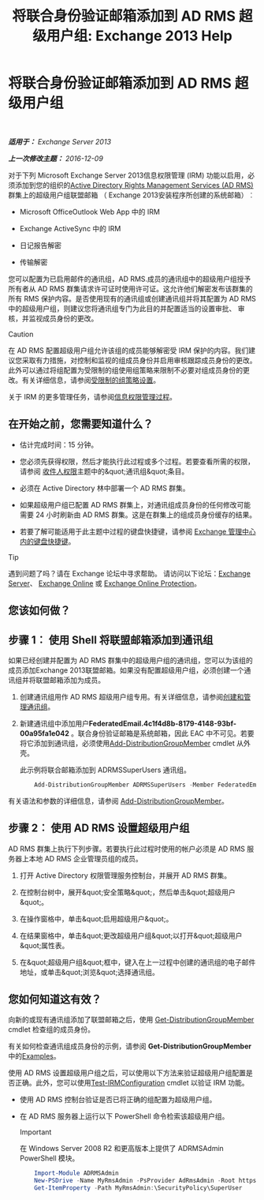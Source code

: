 ﻿---
title: '将联合身份验证邮箱添加到 AD RMS 超级用户组: Exchange 2013 Help'
TOCTitle: 将联合身份验证邮箱添加到 AD RMS 超级用户组
ms:assetid: 44618df9-54f0-4474-a450-dcba48a02901
ms:mtpsurl: https://technet.microsoft.com/zh-cn/library/Ee424431(v=EXCHG.150)
ms:contentKeyID: 50490387
ms.date: 05/21/2018
mtps_version: v=EXCHG.150
ms.translationtype: MT
---

# 将联合身份验证邮箱添加到 AD RMS 超级用户组

 

_**适用于：** Exchange Server 2013_

_**上一次修改主题：** 2016-12-09_

对于下列 Microsoft Exchange Server 2013信息权限管理 (IRM) 功能以启用，必须添加到您的组织的[Active Directory Rights Management Services (AD RMS)](https://technet.microsoft.com/en-us/library/hh831364.aspx)群集上的超级用户组联盟邮箱 （ Exchange 2013安装程序所创建的系统邮箱）︰

  - Microsoft OfficeOutlook Web App 中的 IRM

  - Exchange ActiveSync 中的 IRM

  - 日记报告解密

  - 传输解密

您可以配置为已启用邮件的通讯组，AD RMS.成员的通讯组中的超级用户组授予所有者从 AD RMS 群集请求许可证时使用许可证。这允许他们解密发布该群集的所有 RMS 保护内容。是否使用现有的通讯组或创建通讯组并将其配置为 AD RMS 中的超级用户组，则建议您将通讯组专门为此目的并配置适当的设置审批、 审核，并监视成员身份的更改。

> [!CAUTION]  
> 在 AD RMS 配置超级用户组允许该组的成员能够解密受 IRM 保护的内容。我们建议您采取有力措施，对控制和监视的组成员身份并启用审核跟踪成员身份的更改。此外可以通过将组配置为受限制的组使用组策略来限制不必要对组成员身份的更改。有关详细信息，请参阅<a href="https://technet.microsoft.com/en-us/library/cc756802(v=ws.10).aspx">受限制的组策略设置</a>。


关于 IRM 的更多管理任务，请参阅[信息权限管理过程](information-rights-management-procedures-exchange-2013-help.md)。

## 在开始之前，您需要知道什么？

  - 估计完成时间：15 分钟。

  - 您必须先获得权限，然后才能执行此过程或多个过程。若要查看所需的权限，请参阅 [收件人权限](recipients-permissions-exchange-2013-help.md)主题中的\&quot;通讯组\&quot;条目。

  - 必须在 Active Directory 林中部署一个 AD RMS 群集。

  - 如果超级用户组已配置 AD RMS 群集上，对通讯组成员身份的任何修改可能需要 24 小时刷新由 AD RMS 群集。这是在群集上的组成员身份缓存的结果。

  - 若要了解可能适用于此主题中过程的键盘快捷键，请参阅 [Exchange 管理中心内的键盘快捷键](keyboard-shortcuts-in-the-exchange-admin-center-exchange-online-protection-help.md)。

> [!TIP]  
> 遇到问题了吗？请在 Exchange 论坛中寻求帮助。 请访问以下论坛：<a href="https://go.microsoft.com/fwlink/p/?linkid=60612">Exchange Server</a>、 <a href="https://go.microsoft.com/fwlink/p/?linkid=267542">Exchange Online</a> 或 <a href="https://go.microsoft.com/fwlink/p/?linkid=285351">Exchange Online Protection</a>。


## 您该如何做？

## 步骤 1︰ 使用 Shell 将联盟邮箱添加到通讯组

如果已经创建并配置为 AD RMS 群集中的超级用户组的通讯组，您可以为该组的成员添加Exchange 2013联盟邮箱。如果没有配置超级用户组，必须创建一个通讯组并将联盟邮箱添加为成员。

1.  创建通讯组用作 AD RMS 超级用户组专用。有关详细信息，请参阅[创建和管理通讯组](create-and-manage-distribution-groups-exchange-2013-help.md)。

2.  新建通讯组中添加用户**FederatedEmail.4c1f4d8b-8179-4148-93bf-00a95fa1e042** 。联合身份验证邮箱是系统邮箱，因此 EAC 中不可见。若要将它添加到通讯组，必须使用[Add-DistributionGroupMember](https://technet.microsoft.com/zh-cn/library/bb124340\(v=exchg.150\)) cmdlet 从外壳。
    
    此示例将联合邮箱添加到 ADRMSSuperUsers 通讯组。
    
    ```powershell
        Add-DistributionGroupMember ADRMSSuperUsers -Member FederatedEmail.4c1f4d8b-8179-4148-93bf-00a95fa1e042
    ```
    
有关语法和参数的详细信息，请参阅 [Add-DistributionGroupMember](https://technet.microsoft.com/zh-cn/library/bb124340\(v=exchg.150\))。

## 步骤 2︰ 使用 AD RMS 设置超级用户组

AD RMS 群集上执行下列步骤。若要执行此过程时使用的帐户必须是 AD RMS 服务器上本地 AD RMS 企业管理员组的成员。

1.  打开 Active Directory 权限管理服务控制台，并展开 AD RMS 群集。

2.  在控制台树中，展开\&quot;安全策略\&quot;，然后单击\&quot;超级用户\&quot;。

3.  在操作窗格中，单击\&quot;启用超级用户\&quot;。

4.  在结果窗格中，单击\&quot;更改超级用户组\&quot;以打开\&quot;超级用户\&quot;属性表。

5.  在\&quot;超级用户组\&quot;框中，键入在上一过程中创建的通讯组的电子邮件地址，或单击\&quot;浏览\&quot;选择通讯组。

## 您如何知道这有效？

向新的或现有通讯组添加了联盟邮箱之后，使用 [Get-DistributionGroupMember](https://technet.microsoft.com/zh-cn/library/aa996367\(v=exchg.150\)) cmdlet 检查组的成员身份。

有关如何检查通讯组成员身份的示例，请参阅 **Get-DistributionGroupMember** 中的[Examples](https://technet.microsoft.com/zh-cn/aa996367\(exchg.150\)#examples)。

使用 AD RMS 设置超级用户组之后，可以使用以下方法来验证超级用户组配置是否正确。此外，您可以使用[Test-IRMConfiguration](https://technet.microsoft.com/zh-cn/library/dd979798\(v=exchg.150\)) cmdlet 以验证 IRM 功能。

  - 使用 AD RMS 控制台验证是否已将正确的组配置为超级用户组。

  - 在 AD RMS 服务器上运行以下 PowerShell 命令检索该超级用户组。
    
    > [!IMPORTANT]  
    > 在 Windows Server 2008 R2 和更高版本上提供了 ADRMSAdmin PowerShell 模块。
    
    ```powershell
        Import-Module ADRMSAdmin
        New-PSDrive -Name MyRmsAdmin -PsProvider AdRmsAdmin -Root https://localhost 
        Get-ItemProperty -Path MyRmsAdmin:\SecurityPolicy\SuperUser
    ```
